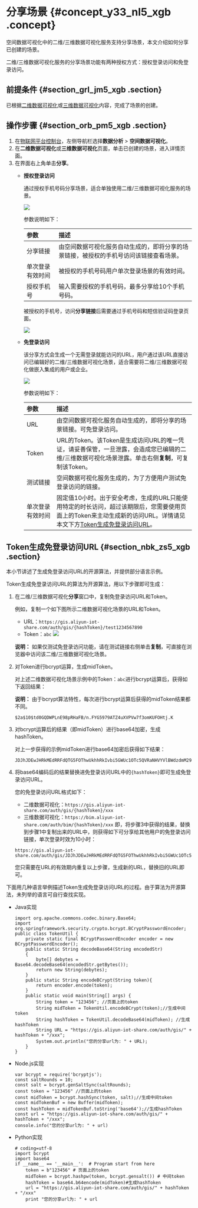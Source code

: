 # 分享场景 {#concept_y33_nl5_xgb .concept}

空间数据可视化中的二维/三维数据可视化服务支持分享场景，本文介绍如何分享已创建的场景。

二维/三维数据可视化服务的分享场景功能有两种授权方式：授权登录访问和免登录访问。

## 前提条件 {#section_grl_jm5_xgb .section}

已根据[二维数据可视化](cn.zh-CN/空间数据可视化/二维数据可视化.md#)或[三维数据可视化](cn.zh-CN/空间数据可视化/三维数据可视化.md#)内容，完成了场景的创建。

## 操作步骤 {#section_orb_pm5_xgb .section}

1.  在[物联网平台控制台](https://iot.console.aliyun.com/)，左侧导航栏选择**数据分析** \> **空间数据可视化**。
2.  在**二维数据可视化**或**三维数据可视化**页面，单击已创建的场景，进入详情页面。
3.  在界面右上角单击**分享**。
    -   **授权登录访问** 

        通过授权手机号码分享场景，适合单独使用二维/三维数据可视化服务的场景。

        ![](http://static-aliyun-doc.oss-cn-hangzhou.aliyuncs.com/assets/img/155553/155555803544107_zh-CN.png)

        参数说明如下：

        |参数|描述|
        |:-|:-|
        |分享链接|由空间数据可视化服务自动生成的，即将分享的场景链接，被授权的手机号访问该链接查看场景。|
        |单次登录有效时间|被授权的手机号码用户单次登录场景的有效时间。|
        |授权手机号|输入需要授权的手机号码，最多分享给10个手机号码。|

        被授权的手机号，访问**分享链接**后需要通过手机号码和短信验证码登录页面。

        ![](http://static-aliyun-doc.oss-cn-hangzhou.aliyuncs.com/assets/img/155553/155555803544109_zh-CN.png)

    -   **免登录访问** 

        该分享方式会生成一个无需登录就能访问的URL，用户通过该URL直接访问已编辑好的二维/三维数据可视化场景，适合需要将二维/三维数据可视化做嵌入集成的用户或企业。

        ![](http://static-aliyun-doc.oss-cn-hangzhou.aliyuncs.com/assets/img/155553/155555803544110_zh-CN.png)

        参数说明如下：

        |参数|描述|
        |:-|:-|
        |URL|由空间数据可视化服务自动生成的，即将分享的场景链接。可免登录访问。|
        |Token|URL的Token。该Token是生成访问URL的唯一凭证，请妥善保管，一旦泄露，会造成您已编辑的二维/三维数据可视化场景泄露。单击右侧**复制**，可复制该Token。|
        |测试链接|空间数据可视化服务生成的，为了方便用户测试免登录访问的链接。|
        |单次登录有效时间|固定值10小时。出于安全考虑，生成的URL只能使用特定的时长访问，超过该期限后，您需要使用页面上的Token来主动生成新的访问URL。详情请见本文下方[Token生成免登录访问URL](#)。|


## Token生成免登录访问URL {#section_nbk_zs5_xgb .section}

本小节讲述了生成免登录访问URL的开源算法，并提供部分语言示例。

Token生成免登录访问URL的算法为开源算法，用以下步骤即可生成：

1.  在二维/三维数据可视化**分享**窗口中，复制免登录访问URL和Token。

    例如，复制一个如下图所示二维数据可视化场景的URL和Token。

    -   URL：`https://gis.aliyun-iot-share.com/auth/gis/{hashToken}/test1234567890`
    -   Token：`abc`
    ![](http://static-aliyun-doc.oss-cn-hangzhou.aliyuncs.com/assets/img/155553/155555803544111_zh-CN.png)

    **说明：** 如果仅测试免登录访问功能，请在测试链接右侧单击**复制**，可直接在浏览器中访问该二维/三维数据可视化场景。

2.  对Token进行bcrypt运算，生成midToken。

    对上述二维数据可视化场景示例中的Token：`abc`进行bcrypt运算后，获得如下返回结果：

    **说明：** 由于bcrypt算法特性，每次进行bcrypt运算后获得的midToken结果都不同。

    ```
    $2a$10$td0GQDWPLnE98pRHaFB/n.FYG5979ATZ4uXVPVw7f3omKUFOHtj.K
    ```

3.  对bcrypt运算后的结果（即midToken）进行base64加密，生成hashToken。

    对上一步获得的示例midToken进行base64加密后获得如下结果：

    ```
    JDJhJDEwJHRkMEdRRFdQTG5FOThwUkhhRkIvbi5GWUc1OTc5QVRaNHVYVlBWdzdmM29tS1VGT0h0ai5L
    ```

4.  将base64编码后的结果替换进免登录访问URL中的`{hashToken}`即可生成免登录访问URL。

    您的免登录访问URL格式如下：

    -   二维数据可视化：`https://gis.aliyun-iot-share.com/auth/gis/{hashToken}/xxx`
    -   三维数据可视化：`https://bim.aliyun-iot-share.com/auth/bim/{hashToken}/xxx`
    即，将步骤3中获得的结果，替换到步骤1中复制出来的URL中，则获得如下可分享给其他用户的免登录访问链接，单次登录时效为10小时：

    ```
    https://gis.aliyun-iot-share.com/auth/gis/JDJhJDEwJHRkMEdRRFdQTG5FOThwUkhhRkIvbi5GWUc1OTc5QVRaNHVYVlBWdzdmM29tS1VGT0h0ai5L/test1234567890
    ```

    您只需要在URL的有效期内重复以上步骤，生成新的URL，替换旧的URL即可。


下面用几种语言举例描述Token生成免登录访问URL的过程。由于算法为开源算法，未列举的语言可自行查找实现。

-   Java实现

    ```
    import org.apache.commons.codec.binary.Base64;
    import org.springframework.security.crypto.bcrypt.BCryptPasswordEncoder;
    public class TokenUtil {
        private static final BCryptPasswordEncoder encoder = new BCryptPasswordEncoder();
        public static String decodeBase64(String encodedStr)
        {
            byte[] debytes = Base64.decodeBase64(encodedStr.getBytes());
            return new String(debytes);
        }
        public static String encodeBCrypt(String token){
            return encoder.encode(token);
        }
        public static void main(String[] args) {
            String token = "123456"; //页面上的token
            String midToken = TokenUtil.encodeBCrypt(token);//生成中间token
            String hashToken = TokenUtil.decodeBase64(midToken); //生成hashToken
            String URL = "https://gis.aliyun-iot-share.com/auth/gis/" + hashToken + "/xxx";
            System.out.println("您的分享url为: " + URL);
        }
    }
    ```

-   Node.js实现

    ```
    var bcrypt = require('bcryptjs');
    const saltRounds = 10;
    const salt = bcrypt.genSaltSync(saltRounds);
    const token = "123456" //页面上的token
    const midToken = bcrypt.hashSync(token, salt);//生成中间token
    const midTokenBuf = new Buffer(midToken);
    const hashToken = midTokenBuf.toString('base64');//生成hashToken
    const url = "https://gis.aliyun-iot-share.com/auth/gis/" + hashToken + "/xxx";
    console.info("您的分享url为: " + url)
    ```

-   Python实现

    ```
    # coding=utf-8
    import bcrypt
    import base64
    if __name__ == '__main__':  # Program start from here
        token = b"123456" # 页面上的token
        midToken = bcrypt.hashpw(token, bcrypt.gensalt()) # 中间token
        hashToken = base64.b64encode(midToken)#生成hashToken
        url = "https://gis.aliyun-iot-share.com/auth/gis/" + hashToken + "/xxx"
        print "您的分享url为: " + url
    ```


